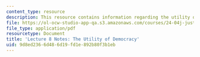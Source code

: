 ```yaml
---
content_type: resource
description: This resource contains information regarding the utility of democracy.
file: https://ol-ocw-studio-app-qa.s3.amazonaws.com/courses/24-04j-justice-spring-2012/9d8ed2366d486d19fd1e892b80f3b1eb_MIT24_04JS12_lec08.pdf
file_type: application/pdf
resourcetype: Document
title: 'Lecture 8 Notes: The Utility of Democracy'
uid: 9d8ed236-6d48-6d19-fd1e-892b80f3b1eb
---
```


